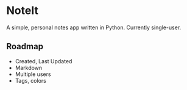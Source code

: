 # NoteIt

A simple, personal notes app written in Python. Currently single-user.

## Roadmap

- Created, Last Updated
- Markdown
- Multiple users
- Tags, colors